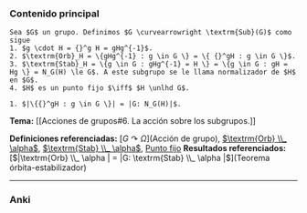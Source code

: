 ### Contenido principal

```ad-Formal
Sea $G$ un grupo. Definimos $G \curvearrowright \textrm{Sub}(G)$ como sigue
1. $g \cdot H = {}^g H = gHg^{-1}$.
2. $\textrm{Orb}_H = \{gHg^{-1} : g \in G \} = \{ {}^gH : g \in G \}$.
3. $\textrm{Stab}_H = \{g \in G : gHg^{-1} = H \} = \{g \in G : gH = Hg \} = N_G(H) \le G$. A este subgrupo se le llama normalizador de $H$ en $G$.
4. $H$ es un punto fijo $\iff$ $H \unlhd G$.
```

```ad-note
1. $|\{{}^gH : g \in G \}| = |G: N_G(H)|$.
```


**Tema:** [[Acciones de grupos#6. La acción sobre los subgrupos.]]

**Definiciones referenciadas:** [$G \curvearrowright \Omega$](Acción de grupo), [$\textrm{Orb} \\_ \alpha$](Órbita), [$\textrm{Stab} \\_ \alpha$](Estabilizador), [Punto fijo](Estabilizador)
**Resultados referenciados:** [$|\textrm{Orb} \\_ \alpha | = |G: \textrm{Stab} \\_ \alpha |$](Teorema órbita-estabilizador)

---
### Anki
